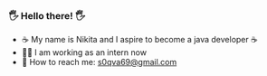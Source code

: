 ### :raised_hand_with_fingers_splayed: Hello there! :raised_hand_with_fingers_splayed:

- ☕ My name is Nikita and I aspire to become a java developer ☕
- :man_student: I am working as an intern now
- :email: How to reach me: s0qva69@gmail.com
